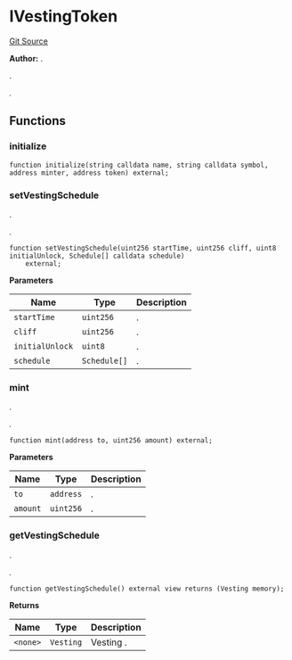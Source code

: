 # IVestingToken
[Git Source](https://github.com/BJustCoin/BJustCoin/blob/e7038856495a90d82d025f98c39648e6605afbeb/src/flatten/ICOManager_flatten.sol)

**Author:**
.

.

*.*


## Functions
### initialize


```solidity
function initialize(string calldata name, string calldata symbol, address minter, address token) external;
```

### setVestingSchedule

.

*.*


```solidity
function setVestingSchedule(uint256 startTime, uint256 cliff, uint8 initialUnlock, Schedule[] calldata schedule)
    external;
```
**Parameters**

|Name|Type|Description|
|----|----|-----------|
|`startTime`|`uint256`| .|
|`cliff`|`uint256`| .|
|`initialUnlock`|`uint8`| .|
|`schedule`|`Schedule[]`| .|


### mint

.

*.*


```solidity
function mint(address to, uint256 amount) external;
```
**Parameters**

|Name|Type|Description|
|----|----|-----------|
|`to`|`address`| .|
|`amount`|`uint256`| .|


### getVestingSchedule

.

*.*


```solidity
function getVestingSchedule() external view returns (Vesting memory);
```
**Returns**

|Name|Type|Description|
|----|----|-----------|
|`<none>`|`Vesting`|Vesting  .|


